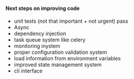#### Next steps on improving code

- unit tests (not that important + not urgent) pass
- Async
- dependency injection
- task queue system like celery
- monitoring inystem
- proper configuration validation system
- load information from environment variables
- improved state management system
- cli interface